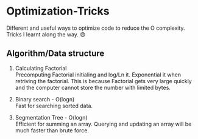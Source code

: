 # Optimization-Tricks

Different and useful ways to optimize code to reduce the O complexity.  
Tricks I learnt along the way. :smile:

## Algorithm/Data structure

1. Calculating Factorial  
  Precomputing Factorial initialing and log/Ln it. Exponential it when retriving the factorial. This is because Factorial gets very large quickly and the computer cannot store the number with limited bytes.
  
2. Binary search  - O(logn)  
  Fast for searching sorted data.
  
3. Segmentation Tree  - O(logn)  
  Efficient for summing an array. Querying and updating an array will be much faster than brute force.
